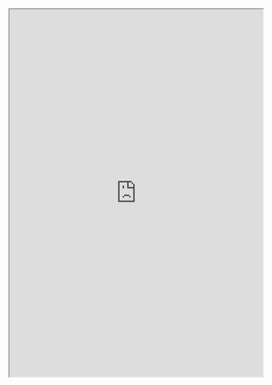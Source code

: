 <iframe src="https://app.mokkup.ai/embed/9c481418-d33d-49ac-854e-ecb94aec6666" 
        height="730px" 
        width="100%" 
        allow="fullscreen" 
        allowfullscreen="allowfullscreen">
</iframe>
